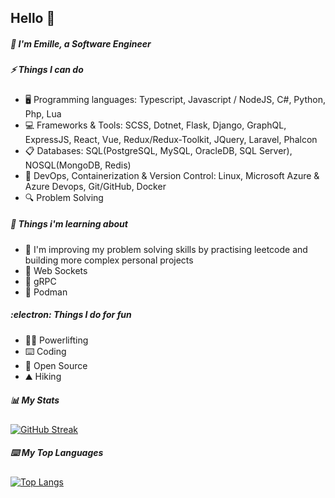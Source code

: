 ## Hello :wave:

##### :rocket: I'm Emille, a Software Engineer

<!-- ##### :wrench: Things I can do -->
##### ⚡ Things I can do

- :desktop_computer: Programming languages: Typescript, Javascript / NodeJS, C#, Python, Php, Lua
- :computer: Frameworks & Tools: SCSS, Dotnet, Flask, Django, GraphQL, ExpressJS, React, Vue, Redux/Redux-Toolkit, JQuery, Laravel, Phalcon
- :clipboard: Databases: SQL(PostgreSQL, MySQL, OracleDB, SQL Server), NOSQL(MongoDB, Redis)
- :open_book: DevOps, Containerization & Version Control: Linux, Microsoft Azure & Azure Devops, Git/GitHub, Docker
- :mag: Problem Solving

##### :telescope: Things i'm learning about

- :seedling: I'm improving my problem solving skills by practising leetcode and building more complex personal projects
- :seedling: Web Sockets
- :seedling: gRPC
- :seedling: Podman

<!-- ##### :muscle: Things I do for fun -->
##### :electron: Things I do for fun

- :weight_lifting_man: Powerlifting
- :keyboard: Coding
- :night_with_stars: Open Source
- :mountain: Hiking
<!--
- :airplane: Travel
-->

##### :bar_chart: My Stats

[![GitHub Streak](http://github-readme-streak-stats.herokuapp.com?user=Emille1723&theme=dark&background=000000)](https://git.io/streak-stats)

##### :keyboard: My Top Languages

[![Top Langs](https://github-readme-stats.vercel.app/api/top-langs/?username=Emille1723&layout=compact&theme=vision-friendly-dark)](https://github.com/anuraghazra/github-readme-stats)


<!--
**Emille1723/Emille1723** is a ✨ _special_ ✨ repository because its `README.md` (this file) appears on your GitHub profile.

Here are some ideas to get you started:

- 🔭 I’m currently working on ...
- 🌱 I’m currently learning ...
- 👯 I’m looking to collaborate on ...
- 🤔 I’m looking for help with ...
- 💬 Ask me about ...
- 📫 How to reach me: ...
- 😄 Pronouns: ...
- ⚡ Fun fact: ...
-->
